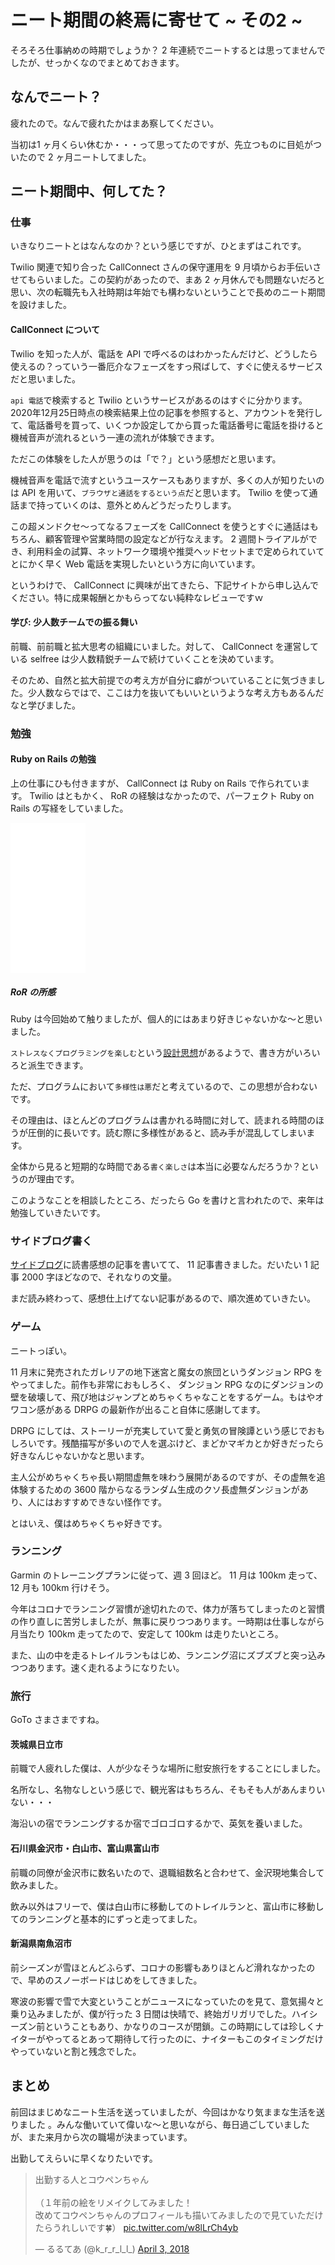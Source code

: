 # ニート期間の終焉に寄せて ~ その2 ~

そろそろ仕事納めの時期でしょうか？ 2 年連続でニートするとは思ってませんでしたが、せっかくなのでまとめておきます。

## なんでニート？

疲れたので。なんで疲れたかはまあ察してください。

当初は1 ヶ月くらい休むか・・・って思ってたのですが、先立つものに目処がついたので 2 ヶ月ニートしてました。

## ニート期間中、何してた？

### 仕事

いきなりニートとはなんなのか？という感じですが、ひとまずはこれです。

Twilio 関連で知り合った CallConnect さんの保守運用を 9 月頃からお手伝いさせてもらいました。この契約があったので、まあ 2 ヶ月休んでも問題ないだろと思い、次の転職先も入社時期は年始でも構わないということで長めのニート期間を設けました。

#### CallConnect について

Twilio を知った人が、電話を API で呼べるのはわかったんだけど、どうしたら使えるの？っていう一番厄介なフェーズをすっ飛ばして、すぐに使えるサービスだと思いました。

`api 電話`で検索すると Twilio というサービスがあるのはすぐに分かります。2020年12月25日時点の検索結果上位の記事を参照すると、アカウントを発行して、電話番号を買って、いくつか設定してから買った電話番号に電話を掛けると機械音声が流れるという一連の流れが体験できます。

ただこの体験をした人が思うのは「で？」という感想だと思います。

機械音声を電話で流すというユースケースもありますが、多くの人が知りたいのは API を用いて、`ブラウザと通話をするという点`だと思います。 Twilio を使って通話まで持っていくのは、意外とめんどうだったりします。

この超メンドクセ〜ってなるフェーズを CallConnect を使うとすぐに通話はもちろん、顧客管理や営業時間の設定などが行なえます。 2 週間トライアルができ、利用料金の試算、ネットワーク環境や推奨ヘッドセットまで定められていてとにかく早く Web 電話を実現したいという方に向いています。

というわけで、 CallConnect に興味が出てきたら、下記サイトから申し込んでください。特に成果報酬とかもらってない純粋なレビューですｗ

#### 学び: 少人数チームでの振る舞い

前職、前前職と拡大思考の組織にいました。対して、 CallConnect を運営している selfree は少人数精鋭チームで続けていくことを決めています。

そのため、自然と拡大前提での考え方が自分に癖がついていることに気づきました。少人数ならではで、ここは力を抜いてもいいというような考え方もあるんだなと学びました。

### 勉強

#### Ruby on Rails の勉強

上の仕事にひも付きますが、 CallConnect は Ruby on Rails で作られています。 Twilio はともかく、 RoR の経験はなかったので、パーフェクト Ruby on Rails の写経をしていました。

<iframe style="width:120px;height:240px;" marginwidth="0" marginheight="0" scrolling="no" frameborder="0" src="//rcm-fe.amazon-adsystem.com/e/cm?lt1=_blank&bc1=000000&IS2=1&bg1=FFFFFF&fc1=000000&lc1=0000FF&t=birdmangai-22&language=ja_JP&o=9&p=8&l=as4&m=amazon&f=ifr&ref=as_ss_li_til&asins=B08D3DW7LP&linkId=8a812668ad49098f40827e9a68cc19d2"></iframe>

##### RoR の所感

Ruby は今回始めて触りましたが、個人的にはあまり好きじゃないかな〜と思いました。

`ストレスなくプログラミングを楽しむ`という[設計思想](https://ja.wikipedia.org/wiki/Ruby#%E8%A8%AD%E8%A8%88%E6%80%9D%E6%83%B3)があるようで、書き方がいろいろと派生できます。

ただ、プログラムにおいて`多様性は悪`だと考えているので、この思想が合わないです。

その理由は、ほとんどのプログラムは書かれる時間に対して、読まれる時間のほうが圧倒的に長いです。読む際に多様性があると、読み手が混乱してしまいます。

全体から見ると短期的な時間である`書く楽しさ`は本当に必要なんだろうか？というのが理由です。

このようなことを相談したところ、だったら Go を書けと言われたので、来年は勉強していきたいです。

### サイドブログ書く

[サイドブログ](https://books-io.info/)に読書感想の記事を書いてて、 11 記事書きました。だいたい 1 記事 2000 字ほどなので、それなりの文量。

まだ読み終わって、感想仕上げてない記事があるので、順次進めていきたい。

### ゲーム

ニートっぽい。

11 月末に発売されたガレリアの地下迷宮と魔女の旅団というダンジョン RPG をやってました。前作も非常におもしろく、 ダンジョン RPG なのにダンジョンの壁を破壊して、飛び地はジャンプとめちゃくちゃなことをするゲーム。もはやオワコン感がある DRPG の最新作が出ること自体に感謝してます。

DRPG にしては、ストーリーが充実していて愛と勇気の冒険譚という感じでおもしろいです。残酷描写が多いので人を選ぶけど、まどかマギカとか好きだったら好きなんじゃないかなと思います。

主人公がめちゃくちゃ長い期間虚無を味わう展開があるのですが、その虚無を追体験するための 3600 階からなるランダム生成のクソ長虚無ダンジョンがあり、人にはおすすめできない怪作です。

とはいえ、僕はめちゃくちゃ好きです。

### ランニング

Garmin のトレーニングプランに従って、週 3 回ほど。 11 月は 100km 走って、 12 月も 100km 行けそう。

今年はコロナでランニング習慣が途切れたので、体力が落ちてしまったのと習慣の作り直しに苦労しましたが、無事に戻りつつあります。一時期は仕事しながら月当たり 100km 走ってたので、安定して 100km は走りたいところ。

また、山の中を走るトレイルランもはじめ、ランニング沼にズブズブと突っ込みつつあります。速く走れるようになりたい。

### 旅行

GoTo さまさまですね。

#### 茨城県日立市

前職で人疲れした僕は、人が少なそうな場所に慰安旅行をすることにしました。

名所なし、名物なしという感じで、観光客はもちろん、そもそも人があんまりいない・・・

海沿いの宿でランニングするか宿でゴロゴロするかで、英気を養いました。

#### 石川県金沢市・白山市、富山県富山市

前職の同僚が金沢市に数名いたので、退職組数名と合わせて、金沢現地集合して飲みました。

飲み以外はフリーで、僕は白山市に移動してのトレイルランと、富山市に移動してのランニングと基本的にずっと走ってました。

#### 新潟県南魚沼市

前シーズンが雪ほとんどふらず、コロナの影響もありほとんど滑れなかったので、早めのスノーボードはじめをしてきました。

寒波の影響で雪で大変ということがニュースになっていたのを見て、意気揚々と乗り込みましたが、僕が行った 3 日間は快晴で、終始ガリガリでした。ハイシーズン前ということもあり、かなりのコースが閉鎖。この時期にしては珍しくナイターがやってるとあって期待して行ったのに、ナイターもこのタイミングだけやっていないと割と残念でした。

## まとめ

前回はまじめなニート生活を送っていましたが、今回はかなり気ままな生活を送りました 。みんな働いていて偉いな〜と思いながら、毎日過ごしていましたが、また来月から次の職場が決まっています。

出勤してえらいに早くなりたいです。

<blockquote class="twitter-tweet"><p lang="ja" dir="ltr">出勤する人とコウペンちゃん<br><br>（１年前の絵をリメイクしてみました！<br>改めてコウペンちゃんのプロフィールも描いてみましたので見ていただけたらうれしいです🍀） <a href="https://t.co/w8lLrCh4yb">pic.twitter.com/w8lLrCh4yb</a></p>&mdash; るるてあ (@k_r_r_l_l_) <a href="https://twitter.com/k_r_r_l_l_/status/981293298689060864?ref_src=twsrc%5Etfw">April 3, 2018</a></blockquote> <script async src="https://platform.twitter.com/widgets.js" charset="utf-8"></script>